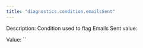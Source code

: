 ```yaml
---
title: "diagnostics.condition.emailsSent"
---
```


Description: Condition used to flag Emails Sent value:

Value: ``